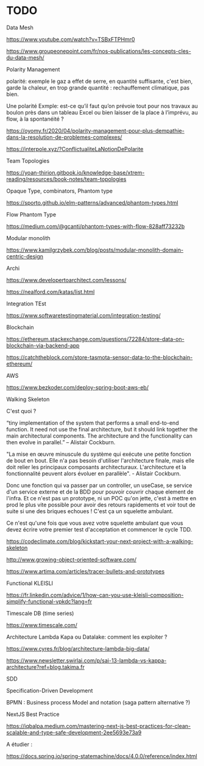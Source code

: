 # TODO


Data Mesh

https://www.youtube.com/watch?v=TSBxFTPHmr0

https://www.groupeonepoint.com/fr/nos-publications/les-concepts-cles-du-data-mesh/

Polarity Management

polarité: exemple le gaz a effet de serre, en quantité suffisante, c'est bien, garde la chaleur, en trop grande quantité : rechauffement climatique, pas bien.

Une polarité
Exmple: est-ce qu’il faut qu’on prévoie tout pour nos travaux au boulon près dans un tableau Excel ou bien laisser de la place à l’imprévu, au flow, à la spontanéité ?

https://oyomy.fr/2020/04/polarity-management-pour-plus-dempathie-dans-la-resolution-de-problemes-complexes/

https://interpole.xyz/?ConflictualiteLaNotionDePolarite

Team Topologies

https://yoan-thirion.gitbook.io/knowledge-base/xtrem-reading/resources/book-notes/team-topologies


 Opaque Type, combinators, Phantom type

https://sporto.github.io/elm-patterns/advanced/phantom-types.html


Flow Phantom Type

https://medium.com/@gcanti/phantom-types-with-flow-828aff73232b

Modular monolith

https://www.kamilgrzybek.com/blog/posts/modular-monolith-domain-centric-design


Archi

https://www.developertoarchitect.com/lessons/

https://nealford.com/katas/list.html


Integration TEst

https://www.softwaretestingmaterial.com/integration-testing/

Blockchain

https://ethereum.stackexchange.com/questions/72284/store-data-on-blockchain-via-backend-app

https://catchtheblock.com/store-tasmota-sensor-data-to-the-blockchain-ethereum/

AWS

https://www.bezkoder.com/deploy-spring-boot-aws-eb/


Walking Skeleton

C'est quoi ?

“tiny implementation of the system that performs a small end-to-end function. It need not use the final architecture, but it should link together the main architectural components. The architecture and the functionality can then evolve in parallel.” – Alistair Cockburn. 


"La mise en œuvre minuscule du système qui exécute une petite fonction de bout en bout. Elle n'a pas besoin d'utiliser l'architecture finale, mais elle doit relier les principaux composants architecturaux. L'architecture et la fonctionnalité peuvent alors évoluer en parallèle". - Alistair Cockburn. 

Donc une fonction qui va passer par un controller, un useCase, se service d'un service externe et de la BDD pour pouvoir couvrir chaque element de l'infra. Et ce n'est pas un prototype, ni un POC qu'on jette, c'est à mettre en prod le plus vite possible pour avoir des retours rapidements et voir tout de suite si une des briques echoues ! C'est ça un squelette ambulant.

Ce n'est qu'une fois que vous avez votre squelette ambulant que vous devez écrire votre premier test d'acceptation et commencer le cycle TDD.



https://codeclimate.com/blog/kickstart-your-next-project-with-a-walking-skeleton

http://www.growing-object-oriented-software.com/

https://www.artima.com/articles/tracer-bullets-and-prototypes

Functional KLEISLI

https://fr.linkedin.com/advice/1/how-can-you-use-kleisli-composition-simplify-functional-vpkdc?lang=fr


Timescale DB  (time series)

https://www.timescale.com/


Architecture Lambda Kapa ou Datalake: comment les exploiter ?


https://www.cyres.fr/blog/architecture-lambda-big-data/

https://www.newsletter.swirlai.com/p/sai-13-lambda-vs-kappa-architecture?ref=blog.takima.fr


SDD


Specification-Driven Development



BPMN : Business process Model and notation (saga pattern alternative ?)


NextJS Best Practice

https://iqbalpa.medium.com/mastering-next-js-best-practices-for-clean-scalable-and-type-safe-development-2ee5693e73a9


A étudier :

https://docs.spring.io/spring-statemachine/docs/4.0.0/reference/index.html
